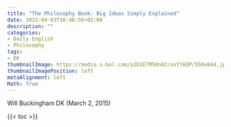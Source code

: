 ```yaml
---
title: "The Philosophy Book: Big Ideas Simply Explained"
date: 2022-04-03T16:46:56+02:00
description: ""
categories:
- Daily English
- Philosophy
tags:
- DK
thumbnailImage: https://media.s-bol.com/p2D1E7M50n02/xvYl6QP/550x664.jpg
thumbnailImagePosition: left
metaAlignment: left
Math: True
---
```

Will Buckingham
DK (March 2, 2015)
<!--more-->

{{< toc >}}
